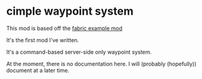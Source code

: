# cimple waypoint system
This mod is based off the [fabric example mod](https://github.com/FabricMC/fabric-example-mod)

It's the first mod I've written.

It's a command-based server-side only waypoint system.

At the moment, there is no documentation here. I will (probably (hopefully)) document at a later time.
